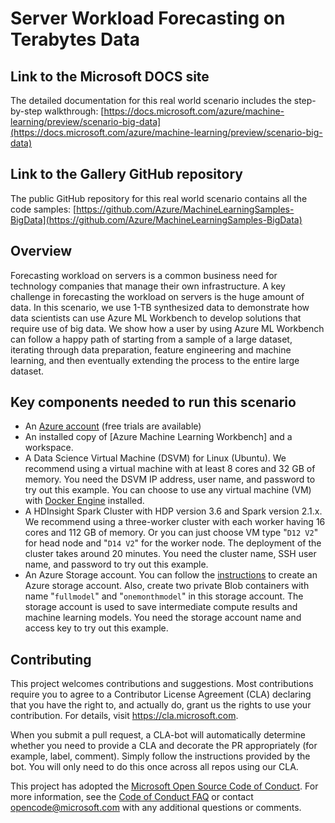 
# Server Workload Forecasting on Terabytes Data

## Link to the Microsoft DOCS site

The detailed documentation for this real world scenario includes the step-by-step walkthrough:
[https://docs.microsoft.com/azure/machine-learning/preview/scenario-big-data](https://docs.microsoft.com/azure/machine-learning/preview/scenario-big-data)

## Link to the Gallery GitHub repository

The public GitHub repository for this real world scenario contains all the code samples:
[https://github.com/Azure/MachineLearningSamples-BigData](https://github.com/Azure/MachineLearningSamples-BigData)

## Overview

Forecasting workload on servers is a common business need for technology companies that manage their own infrastructure. A key challenge in forecasting the workload on servers is the huge amount of data. In this scenario, we use 1-TB synthesized data to demonstrate how data scientists can use Azure ML Workbench to develop solutions that require use of big data. We show how a user by using Azure ML Workbench can follow a happy path of starting from a sample of a large dataset, iterating through data preparation, feature engineering and machine learning, and then eventually extending the process to the entire large dataset.


## Key components needed to run this scenario

* An [Azure account](https://azure.microsoft.com/free/) (free trials are available)
* An installed copy of [Azure Machine Learning Workbench] and a workspace.
* A Data Science Virtual Machine (DSVM) for Linux (Ubuntu).  We recommend using a virtual machine with at least 8 cores and 32 GB of memory.  You need the DSVM IP address, user name, and password to try out this example. You can choose to use any virtual machine (VM) with [Docker Engine](https://docs.docker.com/engine/) installed.
* A HDInsight Spark Cluster with HDP version 3.6 and Spark version 2.1.x.  We recommend using a three-worker cluster with each worker having 16 cores and 112 GB of memory. Or you can just choose VM type "`D12 V2`" for head node and "`D14 V2`" for the worker node. The deployment of the cluster takes around 20 minutes. You need the cluster name, SSH user name, and password to try out this example.
* An Azure Storage account. You can follow the [instructions](https://docs.microsoft.com/azure/storage/common/storage-create-storage-account) to create an Azure storage account. Also, create two private Blob containers with name "`fullmodel`" and "`onemonthmodel`" in this storage account. The storage account is used to save intermediate compute results and machine learning models. You need the storage account name and access key to try out this example. 


## Contributing

This project welcomes contributions and suggestions.  Most contributions require you to agree to a
Contributor License Agreement (CLA) declaring that you have the right to, and actually do, grant us
the rights to use your contribution. For details, visit https://cla.microsoft.com.

When you submit a pull request, a CLA-bot will automatically determine whether you need to provide
a CLA and decorate the PR appropriately (for example, label, comment). Simply follow the instructions
provided by the bot. You will only need to do this once across all repos using our CLA.

This project has adopted the [Microsoft Open Source Code of Conduct](https://opensource.microsoft.com/codeofconduct/).
For more information, see the [Code of Conduct FAQ](https://opensource.microsoft.com/codeofconduct/faq/) or
contact [opencode@microsoft.com](mailto:opencode@microsoft.com) with any additional questions or comments.
